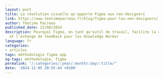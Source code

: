 ```yaml
---
layout: post
title: La révolution visuelle qu'apporte Figma aux non-designers
link: https://www.teotimepacreau.fr/blog/figma-pour-les-non-designers/
author: Téotime Pacreau
published_date: 23/08/2024
description: Pourquoi Figma, en tant qu'outil de travail, facilite la collaboration
  et l'échange de feedback pour les Knowledge Worker
language: fr
categories:
- articles
tags: méthodologie figma app
og-tags: méthodologie, figma
permalink: "/:categories/:year/:month/:day/:title/"
date: '2024-11-05 20:55:44 +0100'
---
```


